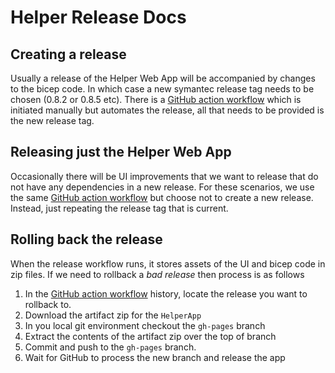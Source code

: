 # Helper Release Docs

## Creating a release

Usually a release of the Helper Web App will be accompanied by changes to the bicep code. In which case a new symantec release tag needs to be chosen (0.8.2 or 0.8.5 etc).
There is a [GitHub action workflow](https://github.com/Azure/AKS-Construction/actions/workflows/release.yml) which is initiated manually but automates the release, all that needs to be provided is the new release tag.

## Releasing just the Helper Web App

Occasionally there will be UI improvements that we want to release that do not have any dependencies in a new release.
For these scenarios, we use the same [GitHub action workflow](https://github.com/Azure/AKS-Construction/actions/workflows/release.yml) but choose not to create a new release. Instead, just repeating the release tag that is current.

## Rolling back the release

When the release workflow runs, it stores assets of the UI and bicep code in zip files.
If we need to rollback a *bad release* then process is as follows

1. In the [GitHub action workflow](https://github.com/Azure/AKS-Construction/actions/workflows/release.yml) history, locate the release you want to rollback to.
2. Download the artifact zip for the `HelperApp`
3. In you local git environment checkout the `gh-pages` branch
4. Extract the contents of the artifact zip over the top of branch
5. Commit and push to the `gh-pages` branch.
6. Wait for GitHub to process the new branch and release the app
